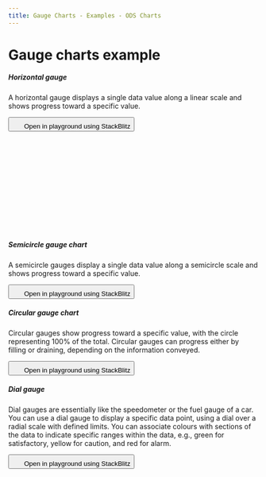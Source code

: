 ```yaml
---
title: Gauge Charts - Examples - ODS Charts
---
```


<div class="title-bar">
    <div class="container-xxl">
        <h1 class="display-1">Gauge charts example</h1>
    </div>
</div>
<div class="container-xxl d-flex flex-nowrap pt-3">
    <div class="card w-100">
        <div class="card-body">
        <h5 class="card-title">Horizontal gauge</h5>
        <p class="card-text pe-5">A horizontal gauge displays a single data value along a linear scale and shows progress toward a specific value.</p>
        <button class="btn btn-icon btn-outline-secondary btn-edit" data-bs-toggle="tooltip" data-bs-placement="top" data-bs-title="Open in playground">
            <svg width="1.25rem" height="1.25rem" fill="currentColor" aria-hidden="true">
            <use xlink:href="#lightning-charge-fill" />
            </svg>
            <span class="visually-hidden">Open in playground using StackBlitz</span>
        </button>
        <div id="horizontalGaugeChart" style="min-height: 200px"></div>
        <script>
            window.addEventListener('DOMContentLoaded', () => {
            window.generateHorizontalGaugeChart('horizontalGaugeChart');
            });
        </script>
        </div>
    </div>
</div>
<div class="container-xxl d-flex flex-nowrap pt-3">
    <div class="card w-100">
        <div class="card-body">
        <h5 class="card-title">Semicircle gauge chart</h5>
        <p class="card-text pe-5">A semicircle gauges display a single data value along a semicircle scale and shows progress toward a specific value.</p>
        <button class="btn btn-icon btn-outline-secondary btn-edit" data-bs-toggle="tooltip" data-bs-placement="top" data-bs-title="Open in playground">
          <svg width="1.25rem" height="1.25rem" fill="currentColor" aria-hidden="true">
            <use xlink:href="#lightning-charge-fill" />
          </svg>
          <span class="visually-hidden">Open in playground using StackBlitz</span>
        </button>
        <div id="gaugeChart"></div>
        <script>
            window.addEventListener('DOMContentLoaded', () => {
            window.generateGaugeChart('gaugeChart');
            });
        </script>
        </div>
    </div>
</div>
<div class="container-xxl d-flex flex-nowrap pt-3">
    <div class="card w-100">
        <div class="card-body">
        <h5 class="card-title">Circular gauge chart</h5>
        <p class="card-text pe-5">Circular gauges show progress toward a specific value, with the circle representing 100% of the total. Circular gauges can progress either by filling or draining, depending on the information conveyed.</p>
        <button class="btn btn-icon btn-outline-secondary btn-edit" data-bs-toggle="tooltip" data-bs-placement="top" data-bs-title="Open in playground">
          <svg width="1.25rem" height="1.25rem" fill="currentColor" aria-hidden="true">
            <use xlink:href="#lightning-charge-fill" />
          </svg>
          <span class="visually-hidden">Open in playground using StackBlitz</span>
        </button>
        <div id="circularGaugeChart"></div>
        <script>
            window.addEventListener('DOMContentLoaded', () => {
            window.generateGaugeChart('circularGaugeChart', true);
            });
        </script>
        </div>
    </div>
</div>
<div class="container-xxl d-flex flex-nowrap pt-3">
    <div class="card w-100">
        <div class="card-body">
        <h5 class="card-title">Dial gauge</h5>
        <p class="card-text pe-5">Dial gauges are essentially like the speedometer or the fuel gauge of a car. You can use a dial gauge to display a specific data point, using a dial over a radial scale with defined limits. You can associate colours with sections of the data to indicate specific ranges within the data, e.g., green for satisfactory, yellow for caution, and red for alarm.</p>
        <button class="btn btn-icon btn-outline-secondary btn-edit" data-bs-toggle="tooltip" data-bs-placement="top" data-bs-title="Open in playground">
          <svg width="1.25rem" height="1.25rem" fill="currentColor" aria-hidden="true">
            <use xlink:href="#lightning-charge-fill" />
          </svg>
          <span class="visually-hidden">Open in playground using StackBlitz</span>
        </button>
        <div id="dialGaugeChart"></div>
        <script>
            window.addEventListener('DOMContentLoaded', () => {
            window.generateGaugeChart('dialGaugeChart', false, true);
            });
        </script>
        </div>
    </div>
</div>
